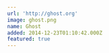 ```yaml
---
url: 'http://ghost.org'
image: ghost.png
name: Ghost
added: 2014-12-23T01:10:42.000Z
featured: true
---
```

